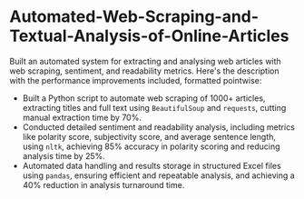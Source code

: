 # Automated-Web-Scraping-and-Textual-Analysis-of-Online-Articles
 Built an automated system for extracting and analysing web articles with web scraping, sentiment, and readability metrics.
Here's the description with the performance improvements included, formatted pointwise:
- Built a Python script to automate web scraping of 1000+ articles, extracting titles and full text using `BeautifulSoup` and `requests`, cutting manual extraction time by 70%.
- Conducted detailed sentiment and readability analysis, including metrics like polarity score, subjectivity score, and average sentence length, using `nltk`, achieving 85% accuracy in polarity scoring and reducing analysis time by 25%.
- Automated data handling and results storage in structured Excel files using `pandas`, ensuring efficient and repeatable analysis, and achieving a 40% reduction in analysis turnaround time.
